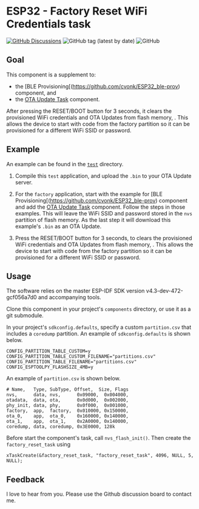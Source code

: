 # ESP32 - Factory Reset WiFi Credentials task

[![GitHub Discussions](https://img.shields.io/github/discussions/cvonk/ESP32_factory-reset-task)](https://github.com/cvonk/ESP32_factory-reset-task/discussions)
![GitHub tag (latest by date)](https://img.shields.io/github/v/tag/cvonk/ESP32_factory-reset-task)
![GitHub](https://img.shields.io/github/license/cvonk/ESP32_factory-reset-task)

## Goal

This component is a supplement to:
  - the [BLE Provisioning[(https://github.com/cvonk/ESP32_ble-prov) component, and
  - the [OTA Update Task](https://github.com/cvonk/ESP32_ota-update-task) component.

After pressing the RESET/BOOT button for 3 seconds, it clears the provisioned WiFi credentials and OTA Updates from flash memory, .  This allows the device to start with code from the factory partition so it can be provisioned for a different WiFi SSID or password.

## Example

An example can be found in the [`test`](test) directory.

1. Compile this `test` application, and upload the `.bin` to your OTA Update server.

2. For the `factory` application, start with the example for [BLE Provisioning[(https://github.com/cvonk/ESP32_ble-prov) component and add the [OTA Update Task](https://github.com/cvonk/ESP32_ota-update-task) component.  Follow the steps in those examples.  This will leave the WiFi SSID and password stored in the `nvs` partition of flash memory.  As the last step it will download this example's `.bin` as an OTA Update.

2. Press the RESET/BOOT button for 3 seconds, to clears the provisioned WiFi credentials and OTA Updates from flash memory, .  This allows the device to start with code from the factory partition so it can be provisioned for a different WiFi SSID or password.

## Usage

The software relies on the master ESP-IDF SDK version v4.3-dev-472-gcf056a7d0 and accompanying tools.

Clone this component in your project's `components` directory, or use it as a git submodule.

In your project's `sdkconfig.defaults`, specify  a custom `partition.csv` that includes a `coredump` partition.  An example of `sdkconfig.defaults` is shown below.
```
CONFIG_PARTITION_TABLE_CUSTOM=y
CONFIG_PARTITION_TABLE_CUSTOM_FILENAME="partitions.csv"
CONFIG_PARTITION_TABLE_FILENAME="partitions.csv"
CONFIG_ESPTOOLPY_FLASHSIZE_4MB=y
```

An example of `partition.csv` is shown below.

```
# Name,   Type, SubType, Offset,  Size, Flags
nvs,      data, nvs,      0x09000,  0x004000,
otadata,  data, ota,      0x0d000,  0x002000,
phy_init, data, phy,      0x0f000,  0x001000,
factory,  app,  factory,  0x010000, 0x150000,
ota_0,    app,  ota_0,    0x160000, 0x140000,
ota_1,    app,  ota_1,    0x2A0000, 0x140000,
coredump, data, coredump, 0x3E0000, 128k
```

Before start the component's task, call `nvs_flash_init()`.  Then create the `factory_reset_task` using
```
xTaskCreate(&factory_reset_task, "factory_reset_task", 4096, NULL, 5, NULL);
```

## Feedback

I love to hear from you. Please use the Github discussion board to contact me.
